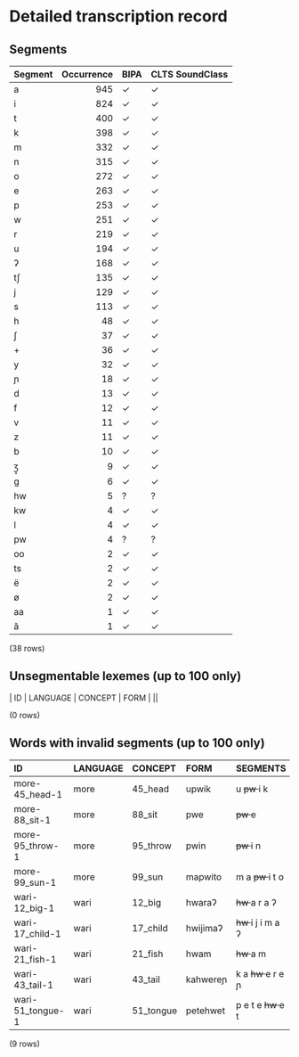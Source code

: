 
# Detailed transcription record

## Segments

| Segment | Occurrence | BIPA | CLTS SoundClass |
|:----------|-------------:|:-------|:------------------|
| a | 945 | ✓ | ✓ |
| i | 824 | ✓ | ✓ |
| t | 400 | ✓ | ✓ |
| k | 398 | ✓ | ✓ |
| m | 332 | ✓ | ✓ |
| n | 315 | ✓ | ✓ |
| o | 272 | ✓ | ✓ |
| e | 263 | ✓ | ✓ |
| p | 253 | ✓ | ✓ |
| w | 251 | ✓ | ✓ |
| r | 219 | ✓ | ✓ |
| u | 194 | ✓ | ✓ |
| ʔ | 168 | ✓ | ✓ |
| tʃ | 135 | ✓ | ✓ |
| j | 129 | ✓ | ✓ |
| s | 113 | ✓ | ✓ |
| h | 48 | ✓ | ✓ |
| ʃ | 37 | ✓ | ✓ |
| + | 36 | ✓ | ✓ |
| y | 32 | ✓ | ✓ |
| ɲ | 18 | ✓ | ✓ |
| d | 13 | ✓ | ✓ |
| f | 12 | ✓ | ✓ |
| v | 11 | ✓ | ✓ |
| z | 11 | ✓ | ✓ |
| b | 10 | ✓ | ✓ |
| ʒ̟ | 9 | ✓ | ✓ |
| g | 6 | ✓ | ✓ |
| hw | 5 | ? | ? |
| kw | 4 | ✓ | ✓ |
| l | 4 | ✓ | ✓ |
| pw | 4 | ? | ? |
| oo | 2 | ✓ | ✓ |
| ts | 2 | ✓ | ✓ |
| ë | 2 | ✓ | ✓ |
| ø | 2 | ✓ | ✓ |
| aa | 1 | ✓ | ✓ |
| ã | 1 | ✓ | ✓ |

(38 rows)



## Unsegmentable lexemes (up to 100 only)

| ID | LANGUAGE | CONCEPT | FORM |
||

(0 rows)



## Words with invalid segments (up to 100 only)

| ID | LANGUAGE | CONCEPT | FORM | SEGMENTS |
|:-----------------|:-----------|:----------|:---------|:------------------------|
| more-45_head-1 | more | 45_head | upwik | u <s> pw </s> i k |
| more-88_sit-1 | more | 88_sit | pwe | <s> pw </s> e |
| more-95_throw-1 | more | 95_throw | pwin | <s> pw </s> i n |
| more-99_sun-1 | more | 99_sun | mapwito | m a <s> pw </s> i t o |
| wari-12_big-1 | wari | 12_big | hwaraʔ | <s> hw </s> a r a ʔ |
| wari-17_child-1 | wari | 17_child | hwijimaʔ | <s> hw </s> i j i m a ʔ |
| wari-21_fish-1 | wari | 21_fish | hwam | <s> hw </s> a m |
| wari-43_tail-1 | wari | 43_tail | kahwereɲ | k a <s> hw </s> e r e ɲ |
| wari-51_tongue-1 | wari | 51_tongue | petehwet | p e t e <s> hw </s> e t |

(9 rows)


